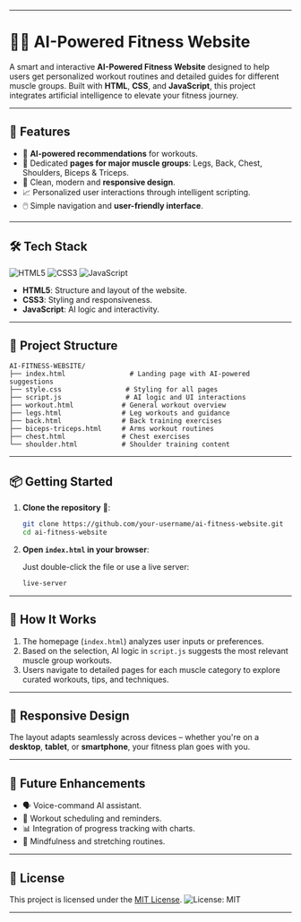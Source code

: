 
---

# 🧠💪 AI-Powered Fitness Website

A smart and interactive **AI-Powered Fitness Website** designed to help users get personalized workout routines and detailed guides for different muscle groups. Built with **HTML**, **CSS**, and **JavaScript**, this project integrates artificial intelligence to elevate your fitness journey.

---

## 🚀 Features

* 🧠 **AI-powered recommendations** for workouts.
* 💪 Dedicated **pages for major muscle groups**: Legs, Back, Chest, Shoulders, Biceps & Triceps.
* 🎯 Clean, modern and **responsive design**.
* 📈 Personalized user interactions through intelligent scripting.
* 🖱️ Simple navigation and **user-friendly interface**.

---

## 🛠️ Tech Stack

![HTML5](https://img.shields.io/badge/HTML5-E34F26?style=for-the-badge\&logo=html5\&logoColor=white)
![CSS3](https://img.shields.io/badge/CSS3-1572B6?style=for-the-badge\&logo=css3\&logoColor=white)
![JavaScript](https://img.shields.io/badge/JavaScript-F7DF1E?style=for-the-badge\&logo=javascript\&logoColor=black)

* **HTML5**: Structure and layout of the website.
* **CSS3**: Styling and responsiveness.
* **JavaScript**: AI logic and interactivity.

---

## 📂 Project Structure

```
AI-FITNESS-WEBSITE/
├── index.html                # Landing page with AI-powered suggestions
├── style.css                # Styling for all pages
├── script.js                # AI logic and UI interactions
├── workout.html            # General workout overview
├── legs.html               # Leg workouts and guidance
├── back.html               # Back training exercises
├── biceps-triceps.html     # Arms workout routines
├── chest.html              # Chest exercises
└── shoulder.html           # Shoulder training content
```

---

## 📦 Getting Started

1. **Clone the repository** 📂:

   ```bash
   git clone https://github.com/your-username/ai-fitness-website.git
   cd ai-fitness-website
   ```

2. **Open `index.html` in your browser**:

   Just double-click the file or use a live server:

   ```bash
   live-server
   ```

---

## 🧠 How It Works

1. The homepage (`index.html`) analyzes user inputs or preferences.
2. Based on the selection, AI logic in `script.js` suggests the most relevant muscle group workouts.
3. Users navigate to detailed pages for each muscle category to explore curated workouts, tips, and techniques.

---

## 📱 Responsive Design

The layout adapts seamlessly across devices – whether you're on a **desktop**, **tablet**, or **smartphone**, your fitness plan goes with you.

---

## 📌 Future Enhancements

* 🗣️ Voice-command AI assistant.
* 📅 Workout scheduling and reminders.
* 📊 Integration of progress tracking with charts.
* 🧘 Mindfulness and stretching routines.

---

## 📝 License

This project is licensed under the [MIT License](LICENSE).
![License: MIT](https://img.shields.io/badge/License-MIT-yellow.svg)

---

